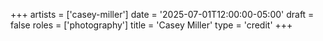 +++
artists = ['casey-miller']
date = '2025-07-01T12:00:00-05:00'
draft = false
roles = ['photography']
title = 'Casey Miller'
type = 'credit'
+++
